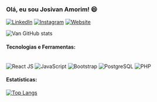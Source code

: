 ### Olá, eu sou Josivan Amorim! 😄

[![LinkedIn](https://img.shields.io/badge/LinkedIn-0077B5?style=for-the-badge&logo=linkedin&logoColor=white)](https://www.linkedin.com/in/josivan-amorim-44401120a/)
[![Instagram](https://img.shields.io/badge/Instagram-E4405F?style=for-the-badge&logo=instagram&logoColor=white)](https://www.instagram.com/van_saints/)
[![Website](https://img.shields.io/badge/Website?style=for-the-badge&logo=vercel&logoColor=white)](https://josivan-amorim.vercel.app/)

![Van GitHub stats](https://github-readme-stats.vercel.app/api?username=F1X0N&show_icons=true&theme=dark) 

#### Tecnologias e Ferramentas:
<div style="display: inlne-block"><br/>
    <img alt="React JS" src="https://img.shields.io/badge/React-61DAFB?style=for-the-badge&logo=react&logoColor=white">
    <img alt="JavaScript" src="https://img.shields.io/badge/JavaScript-F7DF1E?style=for-the-badge&logo=javascript&logoColor=323330">
    <img alt="Bootstrap" src="https://img.shields.io/badge/Bootstrap-563D7C?style=for-the-badge&logo=bootstrap&logoColor=white">
    <img alt="PostgreSQL" src="https://img.shields.io/badge/PostgreSQL-336791?style=for-the-badge&logo=postgresql&logoColor=white">
    <img alt="PHP" src="https://img.shields.io/badge/PHP-777BB4?style=for-the-badge&logo=php&logoColor=white">
</div>

#### Estatísticas:
[![Top Langs](https://github-readme-stats.vercel.app/api/top-langs/?username=F1X0N&layout=compact)](https://github.com/F1X0N/github-readme-stats)
